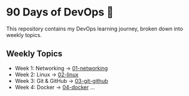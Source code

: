 

# 90 Days of DevOps 🚀

This repository contains my DevOps learning journey, broken down into weekly topics.

## Weekly Topics
- Week 1: Networking → [01-networking](./01-networking)
- Week 2: Linux → [02-linux](./02-linux)
- Week 3: Git & GitHub → [03-git-github](./03-git-github)
- Week 4: Docker → [04-docker](./04-docker)
...
